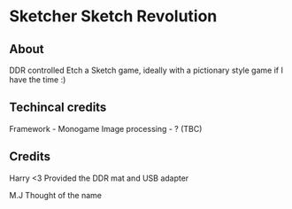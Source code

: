 Sketcher Sketch Revolution
==========================

About
-----
DDR controlled Etch a Sketch game, ideally with a pictionary style game if I have the time :)


Techincal credits
-----------------

Framework - Monogame
Image processing - ? (TBC)

Credits
-------

Harry <3
Provided the DDR mat and USB adapter

M.J
Thought of the name